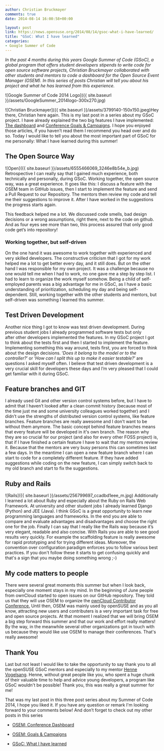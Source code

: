 ```yaml
---
author: Christian Bruckmayer
comments: true
date: 2014-08-14 16:00:58+00:00

layout: post
link: https://news.opensuse.org/2014/08/14/gsoc-what-i-have-learned/
title: "GSoC: What I have learned"
categories:
- Google Summer of Code
---
```

_In the past 4 months during this years Google Summer of Code (GSoC), a global program that offers student developers stipends to write code for open source software projects, Christian Bruckmayer collaborated with other students and mentors to code a dashboard for the Open Source Event Manager (OSEM). In this series of posts Christian will tell you about his project and what he has learned from this experience._

![Google Summer of Code 2014 Logo]({{ site.baseurl }}/assets/GoogleSummer_2014logo-300x270.jpg)

![Christian Bruckmayer]({{ site.baseurl }}/assets/3799140-150x150.jpeg)Hey there, Christian here again. This is my last post in a series about my GSoC project. I have already explained the two big features I have implemented: [The dashboard](https://news.opensuse.org/2014/07/30/gsoc-open-source-event-manager-organizer-dashboard/) and [Conference Goals & Campaigns](https://news.opensuse.org/2014/08/06/gsoc-osem-goals-campaigns/). I hope you enjoyed those articles, if you haven’t read them I recommend you head over and do so. Today I would like to tell you about the most important part of GSoC for me personally: What I have learned during this summer!

<!-- more -->



## The Open Source Way


![Open]({{ site.baseurl }}/assets/6555466069_3246e8b54e_b.jpg) Retrospective I can really say that I gained much experience, both technically and personally, during GSoC. Working together, the open source way, was a great experience. It goes like this: I discuss a feature with the OSEM team in GitHub issues, then I start to implement the feature and send a Pull Request to our Repository. The mentors then review my code and tell me their suggestions to improve it. After I have worked in the suggestions the progress starts again.

This feedback helped me a lot. We discussed code smells, bad design decisions or a wrong assumptions, right there, next to the code on github. And as four eyes see more than two, this process assured that only good code get’s into repository!


### Working together, but self-driven


On the one hand it was awesome to work together with experienced and very skilled developers. The constructive criticism that I got for my work helped me a lot to get better every day, and it still does. But on the other hand I was responsible for my own project. It was a challenge because no one would tell me when I had to work, no one gave me a step by step list. I had to learn to organize the work myself somehow. Being a child of self-employed parents was a big advantage for me in GSoC, as I have a basic understanding of prioritization, scheduling my day and being self-dependent. Still, working together with the other students and mentors, but self-driven was something I learned this summer.


## Test Driven Development


Another nice thing I got to know was test driven development. During previous student jobs I already programmed software tests but only after other developers implemented the features. In my GSoC project I got to think about the tests first and then I started to implement the feature. Implementing something this way around, tests first, you are forced to think about the design decisions. ‘_Does it belong to the model or to the controller?_’ or ‘_How can I split this up to make it easier testable?_’ are questions I asked myself often. I believe that test driven development is a very crucial skill for developers these days and I’m very pleased that I could get familiar with it during GSoC.


## Feature branches and GIT


I already used Git and other version control systems before, but I have to admit that I haven’t looked after a clean commit history (because most of the time just me and some university colleagues worked together) and I didn’t use the strengths of distributed version control systems, like feature branches. Feature branches are really awesome and I don't want to be without them anymore. The basic concept behind feature branches means that every feature will be developed in it's own branch. The reason why they are so crucial for our project (and also for every other FOSS project) is, that if I have finished a certain feature I have to wait that my mentors review it. Because that the mentors are very busy persons this can sometimes last a few days. In the meantime I can open a new feature branch where I can start to code for a completely different feature. If they have added suggestions while coding on the new feature, I can simply switch back to my old branch and start to fix the suggestions.


## Ruby and Rails


![Rails]({{ site.baseurl }}/assets/256799697_ccadbd1eee_m.jpg) Additionally I learned a lot about Ruby and especially about the Ruby on Rails Web Framework. At university and other student jobs I already learned Django (Python) and JEE (Java). I think GSoC is a great opportunity to learn new programming languages and frameworks. In the end you are able to compare and evaluate advantages and disadvantages and choose the right one for the job. Finally I can say that I really like the Rails way because it’s very elegant, readable and also concise. With Rails you are able to see good results very quickly. For example the scaffolding feature is really awesome for rapid prototyping and for trying different ideas. Moreover, the convention over configuration paradigm enforces you to follow various best practices. If you don't follow these it starts to get confusing quickly and that's a sign that you maybe doing something wrong ;-)



## My code matters to people


There were several great moments this summer but when I look back, especially one moment stays in my mind. In the beginning of June people from ownCloud started to open issues on our GitHub repository. They told us that they will use OSEM to organize the [ownCloud Contributor Conference.](https://owncloud.org/conf/) Until then, OSEM was mainly used by openSUSE and as you all know, attracting new users and contributers is a very important task for free and open source projects. At that moment I realized that we will bring OSEM a big step forward this summer and that our work and effort really matters! By the way, in the meanwhile several other organizations got in touch with us because they would like use OSEM to manage their conferences. That's really awesome!


## Thank You


Last but not least I would like to take the opportunity to say thank you to all the openSUSE GSoC mentors and especially to my mentor [Henne Vogelsang](http://www.hennevogel.de/). Henne, without great people like you, who spent a huge chunk of their valuable time to help and advice young developers, a program like GSoC wouldn't be possible! Thank you, this was really a great summer for me!

That was my last post in this three post series about my Summer of Code 2014, I hope you liked it. If you have any question or remark I'm looking forward to your comments below! And don’t forget to check out my other posts in this series



	
  * [OSEM: Conference Dashboard](https://news.opensuse.org/2014/07/30/gsoc-open-source-event-manager-organizer-dashboard/)

	
  * [OSEM: Goals & Campaigns](https://news.opensuse.org/2014/08/06/gsoc-osem-goals-campaigns/)

	
  * [GSoC: What I have learned](https://news.opensuse.org/2014/08/14/gsoc-what-i-have-learned/)

		
